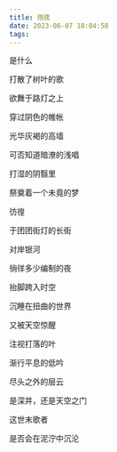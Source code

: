 ```yaml
---
title: 雨夜
date: 2023-06-07 18:04:58
tags:
---
```


是什么

打散了树叶的歌

欲舞于路灯之上

穿过阴色的帷帐

光华灰褐的高墙

可否知道暗潦的浅唱

打湿的阴翳里

祭奠着一个未竟的梦

 

彷徨

于团团街灯的长街

对岸银河

徜徉多少编制的夜

抬脚跨入时空

沉睡在扭曲的世界

又被天空惊醒

注视打落的叶

 

渐行平息的低吟

尽头之外的层云

是深井，还是天空之门

这世末歌者

是否会在泥泞中沉沦

